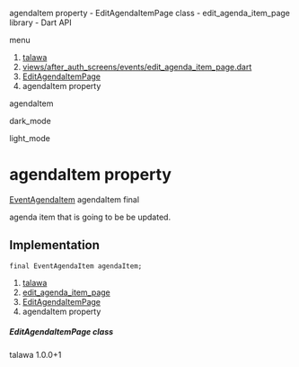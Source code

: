 




agendaItem property - EditAgendaItemPage class - edit\_agenda\_item\_page library - Dart API







menu

1. [talawa](../../index.html)
2. [views/after\_auth\_screens/events/edit\_agenda\_item\_page.dart](../../views_after_auth_screens_events_edit_agenda_item_page/views_after_auth_screens_events_edit_agenda_item_page-library.html)
3. [EditAgendaItemPage](../../views_after_auth_screens_events_edit_agenda_item_page/EditAgendaItemPage-class.html)
4. agendaItem property

agendaItem


dark\_mode

light\_mode




# agendaItem property


[EventAgendaItem](../../models_events_event_agenda_item/EventAgendaItem-class.html)
agendaItem
final

agenda item that is going to be be updated.


## Implementation

```
final EventAgendaItem agendaItem;
```

 


1. [talawa](../../index.html)
2. [edit\_agenda\_item\_page](../../views_after_auth_screens_events_edit_agenda_item_page/views_after_auth_screens_events_edit_agenda_item_page-library.html)
3. [EditAgendaItemPage](../../views_after_auth_screens_events_edit_agenda_item_page/EditAgendaItemPage-class.html)
4. agendaItem property

##### EditAgendaItemPage class





talawa
1.0.0+1






